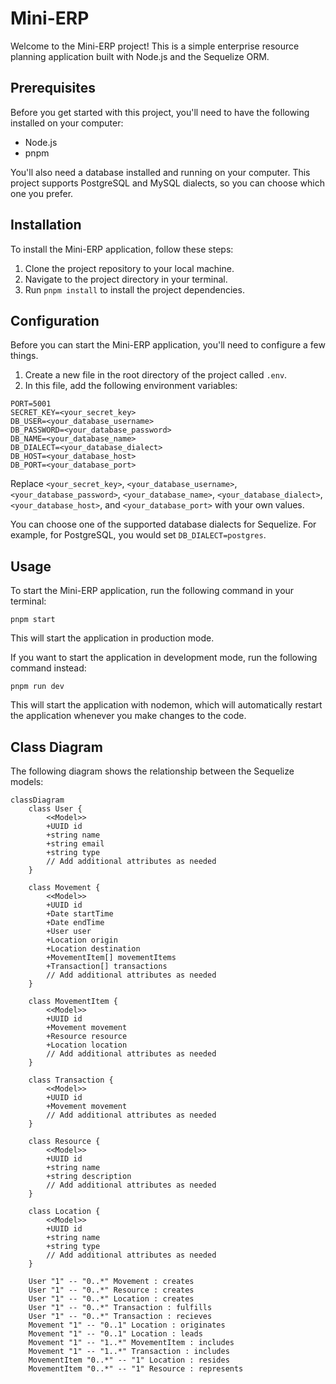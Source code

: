 # Mini-ERP

Welcome to the Mini-ERP project! This is a simple enterprise resource planning application built with Node.js and the Sequelize ORM.

## Prerequisites

Before you get started with this project, you'll need to have the following installed on your computer:

- Node.js
- pnpm

You'll also need a database installed and running on your computer. This project supports PostgreSQL and MySQL dialects, so you can choose which one you prefer.

## Installation

To install the Mini-ERP application, follow these steps:

1. Clone the project repository to your local machine.
2. Navigate to the project directory in your terminal.
3. Run `pnpm install` to install the project dependencies.

## Configuration

Before you can start the Mini-ERP application, you'll need to configure a few things.

1. Create a new file in the root directory of the project called `.env`.
2. In this file, add the following environment variables:

```
PORT=5001
SECRET_KEY=<your_secret_key>
DB_USER=<your_database_username>
DB_PASSWORD=<your_database_password>
DB_NAME=<your_database_name>
DB_DIALECT=<your_database_dialect>
DB_HOST=<your_database_host>
DB_PORT=<your_database_port>
```

Replace `<your_secret_key>`, `<your_database_username>`, `<your_database_password>`, `<your_database_name>`, `<your_database_dialect>`, `<your_database_host>`, and `<your_database_port>` with your own values.

You can choose one of the supported database dialects for Sequelize. For example, for PostgreSQL, you would set `DB_DIALECT=postgres`.

## Usage

To start the Mini-ERP application, run the following command in your terminal:

```
pnpm start
```

This will start the application in production mode.

If you want to start the application in development mode, run the following command instead:

```
pnpm run dev
```

This will start the application with nodemon, which will automatically restart the application whenever you make changes to the code.

## Class Diagram

The following diagram shows the relationship between the Sequelize models:

```mermaid
classDiagram
    class User {
        <<Model>>
        +UUID id
        +string name
        +string email
        +string type
        // Add additional attributes as needed
    }

    class Movement {
        <<Model>>
        +UUID id
        +Date startTime
        +Date endTime
        +User user
        +Location origin
        +Location destination
        +MovementItem[] movementItems
        +Transaction[] transactions
        // Add additional attributes as needed
    }

    class MovementItem {
        <<Model>>
        +UUID id
        +Movement movement
        +Resource resource
        +Location location
        // Add additional attributes as needed
    }

    class Transaction {
        <<Model>>
        +UUID id
        +Movement movement
        // Add additional attributes as needed
    }

    class Resource {
        <<Model>>
        +UUID id
        +string name
        +string description
        // Add additional attributes as needed
    }

    class Location {
        <<Model>>
        +UUID id
        +string name
        +string type
        // Add additional attributes as needed
    }

    User "1" -- "0..*" Movement : creates
    User "1" -- "0..*" Resource : creates
    User "1" -- "0..*" Location : creates
    User "1" -- "0..*" Transaction : fulfills
    User "1" -- "0..*" Transaction : recieves
    Movement "1" -- "0..1" Location : originates
    Movement "1" -- "0..1" Location : leads
    Movement "1" -- "1..*" MovementItem : includes
    Movement "1" -- "1..*" Transaction : includes
    MovementItem "0..*" -- "1" Location : resides
    MovementItem "0..*" -- "1" Resource : represents
```
